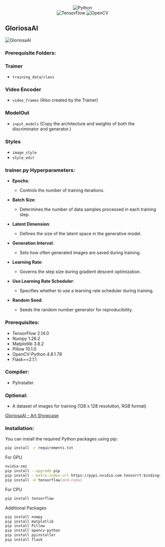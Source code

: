 <div align="center">
  <img alt="Python" src="https://img.shields.io/badge/python%20-%23323330.svg?&style=for-the-badge&logo=python&logoColor=white"/>
</div>

<div align="center">
  <img alt="TensorFlow" src="https://img.shields.io/badge/tensorflow%20-%23323330.svg?&style=for-the-badge&logo=tensorflow&logoColor=white"/>
   <img alt="OpenCV" src="https://img.shields.io/badge/opencv-%23323330.svg?&style=for-the-badge&logo=opencv&logoColor=white"/>
</div>

## GloriosaAI
![GloriosaAI](https://github.com/CursedPrograms/GloriosaAI/raw/main/Gloriosa.jpg)
### Prerequisite Folders:

### Trainer
- `training_data/class`

### Video Encoder
- `video_frames` (Also created by the Trainer)

### ModelOut
- `input_models` (Copy the architecture and weights of both the discriminator and generator.)

### Styles
- `image_style`
- `style_edit`

### trainer.py Hyperparameters:

- **Epochs**:
  - Controls the number of training iterations.

- **Batch Size**:
  - Determines the number of data samples processed in each training step.

- **Latent Dimension**:
  - Defines the size of the latent space in the generative model.

- **Generation Interval**:
  - Sets how often generated images are saved during training.

- **Learning Rate**:
  - Governs the step size during gradient descent optimization.

- **Use Learning Rate Scheduler**:
  - Specifies whether to use a learning rate scheduler during training.

- **Random Seed**:
  - Seeds the random number generator for reproducibility.

### Prerequisites:

- TensorFlow 2.14.0
- Numpy 1.26.2
- Matplotlib 3.8.2
- Pillow 10.1.0
- OpenCV-Python 4.8.1.78
- Flask==2.1.1

### Compiler:

- PyInstaller

### Optional:

- A dataset of images for training (128 x 128 resolution, RGB format)

[GloriosaAI - Art Showcase](https://www.youtube.com/watch?v=0XxlTf5EoUs)

### Installation:

You can install the required Python packages using pip:
```bash
pip install -r requirements.txt
```
For GPU
```bash
nvidia-smi
pip install --upgrade pip
pip install --extra-index-url https://pypi.nvidia.com tensorrt-bindings==8.6.1 tensorrt-libs==8.6.1
pip install -U tensorflow[and-cuda]
```
For CPU
```bash
pip install tensorflow
```
Additional Packages
```bash
pip install numpy
pip install matplotlib
pip install Pillow
pip install opencv-python
pip install pyinstaller
pip install flask
```



